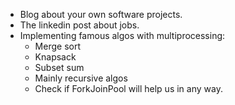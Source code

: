 - Blog about your own software projects.
- The linkedin post about jobs.
- Implementing famous algos with multiprocessing:
  - Merge sort
  - Knapsack
  - Subset sum
  - Mainly recursive algos
  - Check if ForkJoinPool will help us in any way.